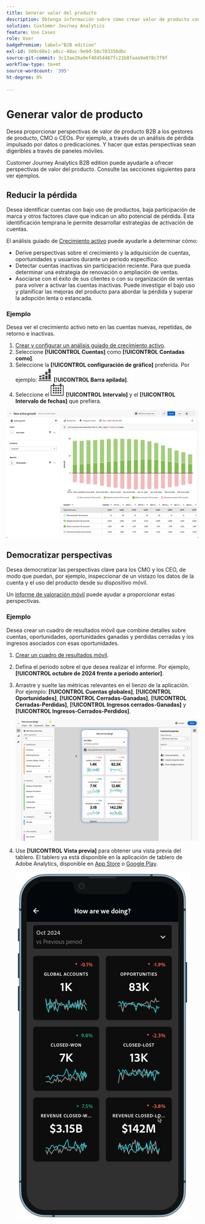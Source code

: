 ```yaml
---
title: Generar valor del producto
description: Obtenga información sobre cómo crear valor de producto con Customer Journey Analytics B2B edition.
solution: Customer Journey Analytics
feature: Use Cases
role: User
badgePremium: label="B2B edition"
exl-id: 509c68e1-a8cc-48ac-9e9d-50c703356dbc
source-git-commit: 3c13ae26a9ef48454467fc21b8faaa9e078c7f9f
workflow-type: tm+mt
source-wordcount: '395'
ht-degree: 0%

---
```


# Generar valor de producto

Desea proporcionar perspectivas de valor de producto B2B a los gestores de producto, CMO o CEOs. Por ejemplo, a través de un análisis de pérdida impulsado por datos o predicaciones. Y hacer que estas perspectivas sean digeribles a través de paneles móviles.

Customer Journey Analytics B2B edition puede ayudarle a ofrecer perspectivas de valor del producto. Consulte las secciones siguientes para ver ejemplos.


## Reducir la pérdida

Desea identificar cuentas con bajo uso de productos, baja participación de marca y otros factores clave que indican un alto potencial de pérdida. Esta identificación temprana le permite desarrollar estrategias de activación de cuentas.

El análisis guiado de [Crecimiento activo](/help/guided-analysis/types/active-growth.md) puede ayudarle a determinar cómo:

* Derive perspectivas sobre el crecimiento y la adquisición de cuentas, oportunidades y usuarios durante un periodo específico.
* Detectar cuentas inactivas sin participación reciente. Para que pueda determinar una estrategia de renovación o ampliación de ventas.
* Asociarse con el éxito de sus clientes o con su organización de ventas para volver a activar las cuentas inactivas. Puede investigar el bajo uso y planificar las mejoras del producto para abordar la pérdida y superar la adopción lenta o estancada.

### Ejemplo

Desea ver el crecimiento activo neto en las cuentas nuevas, repetidas, de retorno e inactivas.

1. [Crear y configurar un análisis guiado de crecimiento activo](/help/guided-analysis/types/active-growth.md).
1. Seleccione **[!UICONTROL Cuentas]** como **[!UICONTROL Contadas como]**.
1. Seleccione la **[!UICONTROL configuración de gráfico]** preferida. Por ejemplo: ![GraphBarVerticalStacked](/help/assets/icons/GraphBarVerticalStacked.svg) **[!UICONTROL Barra apilada]**.
1. Seleccione el ![Calendario](/help/assets/icons/Calendar.svg) **[!UICONTROL Intervalo]** y el **[!UICONTROL Intervalo de fechas]** que prefiera.

![Caso de uso B2B: generar valor del producto, reducir la pérdida: crecimiento activo](assets/b2b-uc-build-product-value-active-growth.png)


## Democratizar perspectivas

Desea democratizar las perspectivas clave para los CMO y los CEO, de modo que puedan, por ejemplo, inspeccionar de un vistazo los datos de la cuenta y el uso del producto desde su dispositivo móvil.

Un [informe de valoración móvil](/help/mobile-app/home.md) puede ayudar a proporcionar estas perspectivas.

### Ejemplo

Desea crear un cuadro de resultados móvil que combine detalles sobre cuentas, oportunidades, oportunidades ganadas y perdidas cerradas y los ingresos asociados con esas oportunidades.

1. [Crear un cuadro de resultados móvil](/help/mobile-app/create-scorecard.md).
1. Defina el periodo sobre el que desea realizar el informe. Por ejemplo, **[!UICONTROL octubre de 2024 frente a período anterior]**.
1. Arrastre y suelte las métricas relevantes en el lienzo de la aplicación. Por ejemplo: **[!UICONTROL Cuentas globales]**, **[!UICONTROL Oportunidades]**, **[!UICONTROL Cerradas-Ganadas]**, **[!UICONTROL Cerradas-Perdidas]**, **[!UICONTROL Ingresos cerrados-Ganadas]** y **[!UICONTROL Ingresos-Cerrados-Perdidos]**.

   ![Caso de uso B2B - Generar valor del producto - Democratizar perspectivas - informe de valoración móvil](assets/b2b-uc-build-product-value-mobile-scorecard.png)

1. Use **[!UICONTROL Vista previa]** para obtener una vista previa del tablero. El tablero ya está disponible en la aplicación de tablero de Adobe Analytics, disponible en [App Store](https://apps.apple.com/us/app/adobe-analytics-dashboards/id1509062264) o [Google Play](https://play.google.com/store/apps/details?id=com.adobe.analyticsdashboards).

   ![Caso de uso B2B - Generar valor del producto - Democratizar perspectivas - Vista previa del cuadro de resultados móvil](assets/b2b-uc-build-product-value-mobile-scorecard-preview.png)

